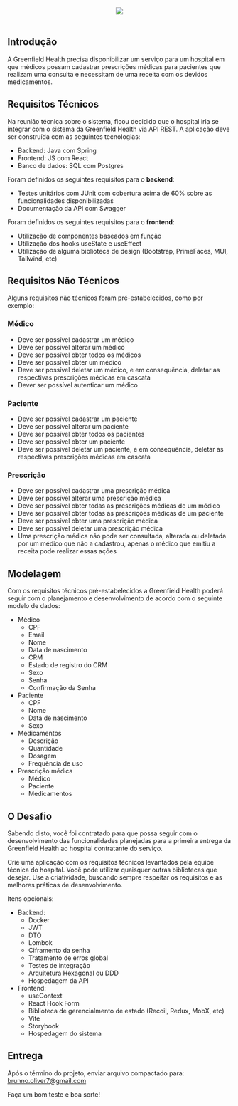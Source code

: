 <div style="width: 100%; display: flex; justify-content: center;">
  <div align="center" style="width: 125px; margin-bottom: 20px">
    <img src="https://cdn-icons-png.flaticon.com/512/809/809957.png">
  </div>
</div>

## Introdução

A Greenfield Health precisa disponibilizar um serviço para um hospital em que médicos possam
cadastrar prescrições médicas para pacientes que realizam uma consulta e necessitam de
uma receita com os devidos medicamentos. 

## Requisitos Técnicos

Na reunião técnica sobre o sistema, ficou decidido que o hospital iria se integrar com o sistema da Greenfield Health via API REST. A aplicação deve ser construída com as seguintes tecnologias:
- Backend: Java com Spring
- Frontend: JS com React
- Banco de dados: SQL com Postgres

Foram definidos os seguintes requisitos para o **backend**:

- Testes unitários com JUnit com cobertura acima de 60% sobre as funcionalidades disponibilizadas
- Documentação da API com Swagger

Foram definidos os seguintes requisitos para o **frontend**:
- Utilização de componentes baseados em função
- Utilização dos hooks useState e useEffect
- Utilização de alguma biblioteca de design (Bootstrap, PrimeFaces, MUI, Tailwind, etc)

## Requisitos Não Técnicos

Alguns requisitos não técnicos foram pré-estabelecidos, como por exemplo:

### Médico
- Deve ser possível cadastrar um médico
- Deve ser possível alterar um médico
- Deve ser possível obter todos os médicos
- Deve ser possível obter um médico
- Deve ser possível deletar um médico, e em consequência, deletar as respectivas prescrições médicas em cascata
- Dever ser possível autenticar um médico

### Paciente
- Deve ser possível cadastrar um paciente
- Deve ser possível alterar um paciente
- Deve ser possível obter todos os pacientes
- Deve ser possível obter um paciente
- Deve ser possível deletar um paciente, e em consequência, deletar as respectivas prescrições médicas em cascata

### Prescrição
- Deve ser possível cadastrar uma prescrição médica
- Deve ser possível alterar uma prescrição médica
- Deve ser possível obter todas as prescrições médicas de um médico
- Deve ser possível obter todas as prescrições médicas de um paciente
- Deve ser possível obter uma prescrição médica
- Deve ser possível deletar uma prescrição médica
- Uma prescrição médica não pode ser consultada, alterada ou deletada por um médico que não a cadastrou, apenas o médico que emitiu a receita pode realizar essas ações

## Modelagem

Com os requisitos técnicos pré-estabelecidos a Greenfield Health poderá seguir com o planejamento e desenvolvimento de acordo com o seguinte modelo de dados:

- Médico 
  - CPF
  - Email
  - Nome
  - Data de nascimento
  - CRM
  - Estado de registro do CRM
  - Sexo
  - Senha
  - Confirmação da Senha
- Paciente
  - CPF
  - Nome
  - Data de nascimento
  - Sexo
- Medicamentos
  - Descrição
  - Quantidade
  - Dosagem
  - Frequência de uso
- Prescrição médica 
  - Médico
  - Paciente
  - Medicamentos

## O Desafio

Sabendo disto, você foi contratado para que possa seguir com o desenvolvimento das funcionalidades planejadas para a primeira entrega da Greenfield Health ao hospital contratante
do serviço. 

Crie uma aplicação com os requisitos técnicos levantados pela equipe técnica do hospital. Você pode utilizar quaisquer outras bibliotecas que desejar. Use a criatividade, buscando sempre respeitar os requisitos e as melhores práticas de desenvolvimento.

Itens opcionais:
- Backend:
  - Docker
  - JWT
  - DTO
  - Lombok
  - Ciframento da senha
  - Tratamento de erros global
  - Testes de integração
  - Arquitetura Hexagonal ou DDD
  - Hospedagem da API
- Frontend:
  - useContext
  - React Hook Form
  - Biblioteca de gerencialmento de estado (Recoil, Redux, MobX, etc)
  - Vite
  - Storybook
  - Hospedagem do sistema

## Entrega

Após o término do projeto, enviar arquivo compactado para:
brunno.oliver7@gmail.com

Faça um bom teste e boa sorte!
